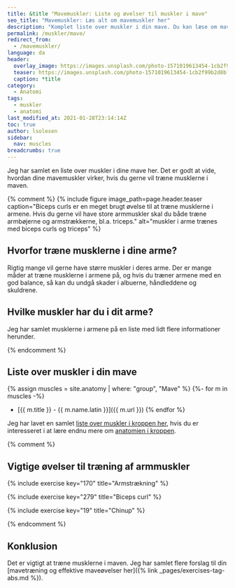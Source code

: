 ```yaml
---
title: &title "Mavemuskler: Liste og øvelser til muskler i mave"
seo_title: "Mavemuskler: Læs alt om mavemuskler her"
description: "Komplet liste over muskler i din mave. Du kan læse om mavemusklerne og deres funktion - og du får gode råd til, hvordan du træner dine mavemuskler fuldstændigt."
permalink: /muskler/mave/
redirect_from:
  - /mavemuskler/
language: da
header:
  overlay_image: https://images.unsplash.com/photo-1571019613454-1cb2f99b2d8b?ixid=MnwxMjA3fDB8MHxwaG90by1wYWdlfHx8fGVufDB8fHx8&ixlib=rb-1.2.1&auto=format&fit=crop&w=1900&q=80
  teaser: https://images.unsplash.com/photo-1571019613454-1cb2f99b2d8b?ixid=MnwxMjA3fDB8MHxwaG90by1wYWdlfHx8fGVufDB8fHx8&ixlib=rb-1.2.1&auto=format&fit=crop&w=400&q=80
  caption: *title
category:
  - Anatomi
tags:
  - muskler
  - anatomi
last_modified_at: 2021-01-28T23:14:14Z
toc: true
author: lsolesen
sidebar:
  nav: muscles
breadcrumbs: true
---
```


Jeg har samlet en liste over muskler i dine mave her. Det er godt at vide, hvordan dine mavemuskler virker, hvis du gerne vil træne musklerne i maven.

{% comment %}
{% include figure image_path=page.header.teaser caption="Biceps curls er en meget brugt øvelse til at træne musklerne i armene. Hvis du gerne vil have store armmuskler skal du både træne armbøjerne og armstrækkerne, bl.a. triceps." alt="muskler i arme trænes med biceps curls og triceps" %}

## Hvorfor træne musklerne i dine arme?

Rigtig mange vil gerne have større muskler i deres arme. Der er mange måder at træne musklerne i armene på, og hvis du træner armene med en god balance, så kan du undgå skader i albuerne, håndleddene og skuldrene.

## Hvilke muskler har du i dit arme?

Jeg har samlet musklerne i armene på en liste med lidt flere informationer herunder.

{% endcomment %}

## Liste over muskler i din mave

{% assign muscles = site.anatomy | where: "group", "Mave" %}
{%- for m in muscles -%}
- [{{ m.title }} - {{ m.name.latin }}]({{ m.url }})
{% endfor %}

Jeg har lavet en samlet [liste over muskler i kroppen her](/muskler/), hvis du er interesseret i at lære endnu mere om [anatomien i kroppen](/anatomi/).

{% comment %}

## Vigtige øvelser til træning af armmuskler

{% include exercise key="170" title="Armstrækning" %}

{% include exercise key="279" title="Biceps curl" %}

{% include exercise key="19" title="Chinup" %}

{% endcomment %}

## Konklusion

Det er vigtigt at træne musklerne i maven. Jeg har samlet flere forslag til din [mavetræning og effektive maveøvelser her]({% link _pages/exercises-tag-abs.md %}).
